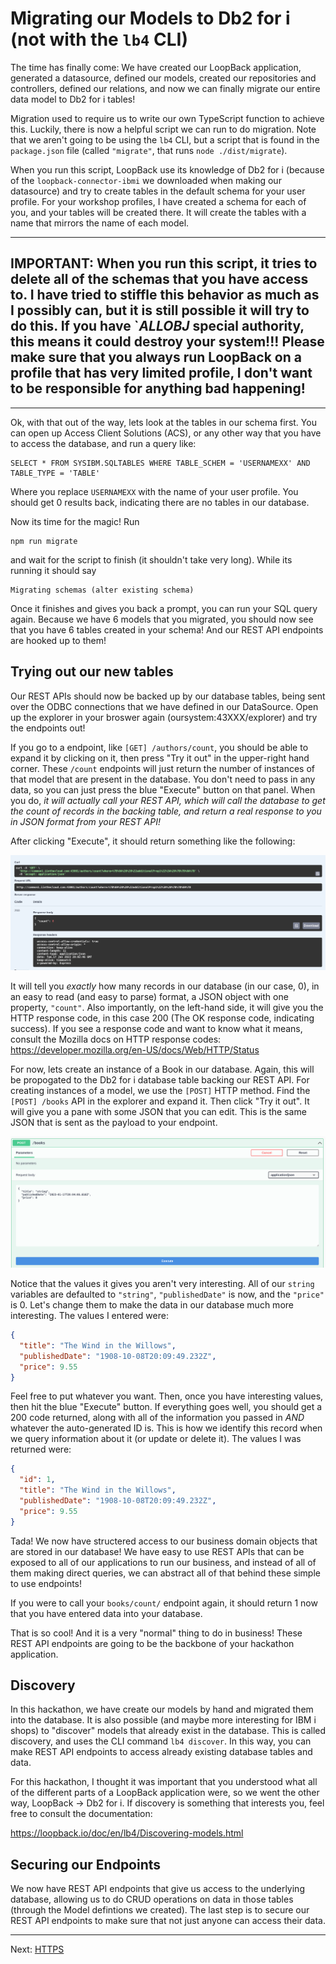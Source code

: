 # Migrating our Models to Db2 for i (not with the `lb4` CLI)

The time has finally come: We have created our LoopBack application, generated a datasource, defined our models, created our repositories and controllers, defined our relations, and now we can finally migrate our entire data model to Db2 for i tables!

Migration used to require us to write our own TypeScript function to achieve this. Luckily, there is now a helpful script we can run to do migration. Note that we aren't going to be using the `lb4` CLI, but a script that is found in the `package.json` file (called `"migrate"`, that runs `node ./dist/migrate`).

When you run this script, LoopBack use its knowledge of Db2 for i (because of the `loopback-connector-ibmi` we downloaded when making our datasource) and try to create tables in the default schema for your user profile. For your workshop profiles, I have created a schema for each of you, and your tables will be created there. It will create the tables with a name that mirrors the name of each model.

---
**IMPORTANT**: When you run this script, it tries to delete all of the schemas that you have access to. I have tried to stiffle this behavior as much as I possibly can, but **it is still possible it will try to do this. If you have `*ALLOBJ* special authority, this means it could destroy your system!!!** Please make sure that you always run LoopBack on a profile that has very limited profile, I don't want to be responsible for anything bad happening!
---
---

Ok, with that out of the way, lets look at the tables in our schema first. You can open up Access Client Solutions (ACS), or any other way that you have to access the database, and run a query like:

```
SELECT * FROM SYSIBM.SQLTABLES WHERE TABLE_SCHEM = 'USERNAMEXX' AND TABLE_TYPE = 'TABLE'
```
Where you replace `USERNAMEXX` with the name of your user profile. You should get 0 results back, indicating there are no tables in our database.

Now its time for the magic! Run

```
npm run migrate
```

and wait for the script to finish (it shouldn't take very long). While its running it should say

```
Migrating schemas (alter existing schema)
```

Once it finishes and gives you back a prompt, you can run your SQL query again. Because we have 6 models that you migrated, you should now see that you have 6 tables created in your schema! And our REST API endpoints are hooked up to them!

## Trying out our new tables

Our REST APIs should now be backed up by our database tables, being sent over the ODBC connections that we have defined in our DataSource. Open up the explorer in your broswer again (oursystem:43XXX/explorer) and try the endpoints out!

If you go to a endpoint, like `[GET] /authors/count`, you should be able to expand it by clicking on it, then press "Try it out" in the upper-right hand corner. These `/count` endpoints will just return the number of instances of that model that are present in the database. You don't need to pass in any data, so you can just press the blue "Execute" button on that panel. When you do, _it will actually call your REST API, which will call the database to get the count of records in the backing table, and return a real response to you in JSON format from your REST API!_

After clicking "Execute", it should return something like the following:

![Calling the authors/count endpoint](assets/j.callingcount.png)

It will tell you _exactly_ how many records in our database (in our case, 0), in an easy to read (and easy to parse) format, a JSON object with one property, `"count"`. Also importantly, on the left-hand side, it will give you the HTTP response code, in this case 200 (The OK response code, indicating success). If you see a response code and want to know what it means, consult the Mozilla docs on HTTP response codes: https://developer.mozilla.org/en-US/docs/Web/HTTP/Status

For now, lets create an instance of a Book in our database. Again, this will be propogated to the Db2 for i database table backing our REST API. For creating instances of a model, we use the `[POST]` HTTP method. Find the `[POST] /books` API in the explorer and expand it. Then click "Try it out". It will give you a pane with some JSON that you can edit. This is the same JSON that is sent as the payload to your endpoint.

![Trying to insert a new Books](assets/j.bookpane.png)

Notice that the values it gives you aren't very interesting. All of our `string` variables are defaulted to `"string"`, `"publishedDate"` is now, and the `"price"` is 0. Let's change them to make the data in our database much more interesting. The values I entered were:

```json
{
  "title": "The Wind in the Willows",
  "publishedDate": "1908-10-08T20:09:49.232Z",
  "price": 9.55
}
```

Feel free to put whatever you want. Then, once you have interesting values, then hit the blue "Execute" button. If everything goes well, you should get a 200 code returned, along with all of the information you passed in _AND_ whatever the auto-generated ID is. This is how we identify this record when we query information about it (or update or delete it). The values I was returned were:

```json
{
  "id": 1,
  "title": "The Wind in the Willows",
  "publishedDate": "1908-10-08T20:09:49.232Z",
  "price": 9.55
}
```

Tada! We now have structered access to our business domain objects that are stored in our database! We have easy to use REST APIs that can be exposed to all of our applications to run our business, and instead of all of them making direct queries, we can abstract all of that behind these simple to use endpoints!

If you were to call your `books/count/` endpoint again, it should return 1 now that you have entered data into your database.

That is so cool! And it is a very "normal" thing to do in business! These REST API endpoints are going to be the backbone of your hackathon application.

## Discovery

In this hackathon, we have create our models by hand and migrated them into the database. It is also possible (and maybe more interesting for IBM i shops) to "discover" models that already exist in the database. This is called discovery, and uses the CLI command `lb4 discover`. In this way, you can make REST API endpoints to access already existing database tables and data.

For this hackathon, I thought it was important that you understood what all of the different parts of a LoopBack application were, so we went the other way, LoopBack -> Db2 for i. If discovery is something that interests you, feel free to consult the documentation:

https://loopback.io/doc/en/lb4/Discovering-models.html


## Securing our Endpoints

We now have REST API endpoints that give us access to the underlying database, allowing us to do CRUD operations on data in those tables (through the Model defintions we created). The last step is to secure our REST API endpoints to make sure that not just anyone can access their data.

---
Next: [HTTPS](k.https.md)